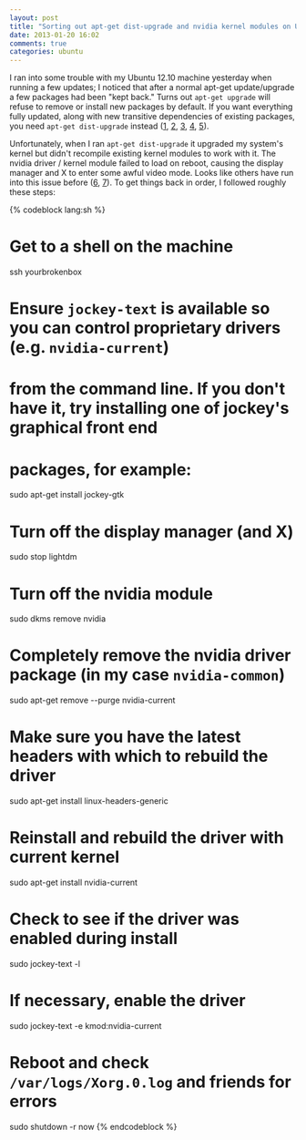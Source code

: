 ```yaml
---
layout: post
title: "Sorting out apt-get dist-upgrade and nvidia kernel modules on Ubuntu"
date: 2013-01-20 16:02
comments: true
categories: ubuntu
---
```


I ran into some trouble with my Ubuntu 12.10 machine yesterday when running a few updates; I noticed
that after a normal apt-get update/upgrade a few packages had been "kept back." Turns out `apt-get
upgrade` will refuse to remove or install new packages by default. If you want everything fully
updated, along with new transitive dependencies of existing packages, you need `apt-get
dist-upgrade` instead ([1], [2], [3], [4], [5]).

[1]: http://askubuntu.com/questions/194651/why-use-apt-get-upgrade-instead-of-apt-get-dist-upgrade
[2]: http://askubuntu.com/questions/215267/apt-get-dist-upgrade
[3]: http://askubuntu.com/questions/216371/apt-get-dist-upgrade-doesnt-fix-the-following-packages-have-been-kept-back
[4]: http://superuser.com/questions/386583/will-apt-get-dist-upgrade-update-my-ubuntu-to-the-next-major-release
[5]: http://ubuntulinuxtipstricks.blogspot.com/2010/02/dist-upgrade-misnomer-confusion.html

Unfortunately, when I ran `apt-get dist-upgrade` it upgraded my system's kernel but didn't recompile
existing kernel modules to work with it. The nvidia driver / kernel module failed to load on reboot,
causing the display manager and X to enter some awful video mode. Looks like others have run into
this issue before ([6], [7]). To get things back in order, I followed roughly these steps:

[6]: http://askubuntu.com/questions/173721/how-do-i-update-my-nvidia-modules-after-updating-my-kernel
[7]: http://askubuntu.com/questions/37590/nvidia-drivers-not-working-after-upgrade-why-can-i-only-see-terminal

{% codeblock lang:sh %}
# Get to a shell on the machine
ssh yourbrokenbox

# Ensure `jockey-text` is available so you can control proprietary drivers (e.g. `nvidia-current`)
# from the command line. If you don't have it, try installing one of jockey's graphical front end
# packages, for example:
sudo apt-get install jockey-gtk

# Turn off the display manager (and X)
sudo stop lightdm

# Turn off the nvidia module
sudo dkms remove nvidia

# Completely remove the nvidia driver package (in my case `nvidia-common`)
sudo apt-get remove --purge nvidia-current

# Make sure you have the latest headers with which to rebuild the driver
sudo apt-get install linux-headers-generic

# Reinstall and rebuild the driver with current kernel
sudo apt-get install nvidia-current

# Check to see if the driver was enabled during install
sudo jockey-text -l

# If necessary, enable the driver
sudo jockey-text -e kmod:nvidia-current

# Reboot and check `/var/logs/Xorg.0.log` and friends for errors
sudo shutdown -r now
{% endcodeblock %}
